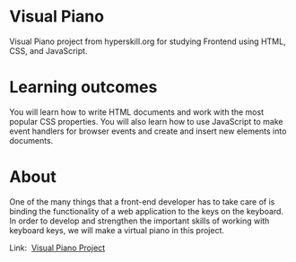 # Visual Piano
Visual Piano project from hyperskill.org for studying Frontend using HTML, CSS, and JavaScript.

# Learning outcomes
You will learn how to write HTML documents and work with the most popular CSS properties. You will also learn how to use JavaScript to make event handlers for browser events and create and insert new elements into documents.

# About
One of the many things that a front-end developer has to take care of is binding the functionality of a web application to the keys on the keyboard. In order to develop and strengthen the important skills of working with keyboard keys, we will make a virtual piano in this project.

<p>Link:&nbsp;&nbsp;<a href="https://hyperskill.org/projects/101?track=5">Visual Piano Project</a></p>
